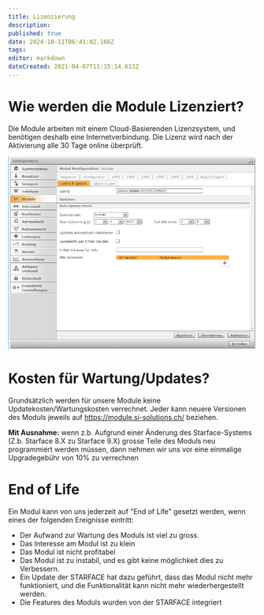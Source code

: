 ```yaml
---
title: Lizenzierung
description: 
published: true
date: 2024-10-11T06:41:02.166Z
tags: 
editor: markdown
dateCreated: 2021-04-07T11:35:14.613Z
---
```


# Wie werden die Module Lizenziert?
Die Module arbeiten mit einem Cloud-Basierenden Lizenzsystem, und benötigen deshalb eine Internetverbindung.
Die Lizenz wird nach der Aktivierung alle 30 Tage online überprüft.

![Lizenz](/uploads/lizenz/lizenz.png "Lizenz")

# Kosten für Wartung/Updates?
Grundsätzlich werden für unsere Module keine Updatekosten/Wartungskosten verrechnet.
Jeder kann neuere Versionen des Moduls jeweils auf https://module.si-solutions.ch/ beziehen.

**Mit Ausnahme:** wenn z.b. Aufgrund einer Änderung des Starface-Systems (Z.b. Starface 8.X zu Starface 9.X) grosse Teile des Moduls neu programmiert werden müssen, dann nehmen wir uns vor eine einmalige Upgradegebühr von 10% zu verrechnen

# End of Life
Ein Modul kann von uns jederzeit auf "End of Life" gesetzt werden, wenn eines der folgenden Ereignisse eintritt:

- Der Aufwand zur Wartung des Moduls ist viel zu gross.
- Das Interesse am Modul ist zu klein
- Das Modul ist nicht profitabel
- Das Modul ist zu instabil, und es gibt keine möglichkeit dies zu Verbessern.
- Ein Update der STARFACE hat dazu geführt, dass das Modul nicht mehr funktioniert, und die Funktionalität kann nicht mehr wiederhergestellt werden.
- Die Features des Moduls wurden von der STARFACE integriert